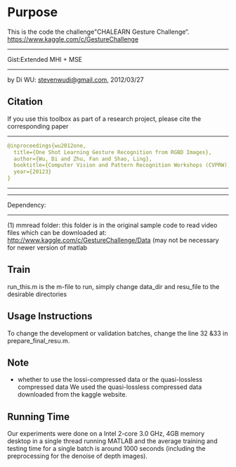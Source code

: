 Purpose
=============
This is the code the challenge"CHALEARN Gesture Challenge“.
https://www.kaggle.com/c/GestureChallenge
******************************************************************************************************
Gist:Extended MHI + MSE
******************************************************************************************************
by Di WU: stevenwudi@gmail.com, 2012/03/27


Citation
-------
If you use this toolbox as part of a research project, please cite the corresponding paper
******************************************************************************************************
```yaml
@inproceedings{wu2012one,
  title={One Shot Learning Gesture Recognition from RGBD Images},
  author={Wu, Di and Zhu, Fan and Shao, Ling},
  booktitle={Computer Vision and Pattern Recognition Workshops (CVPRW), 2012 IEEE Computer Society Conference on},
  year={20123}
}
```
******************************************************************************************************

******************************************************************************************************

Dependency:
******************************************************************************************************
(1) mmread folder: this folder is in the original sample code to read video files which can be downloaded at: http://www.kaggle.com/c/GestureChallenge/Data
					(may not be necessary for newer version of matlab
			
Train
-------
run_this.m is the m-file to run, simply change data_dir and resu_file to the desirable directories

Usage Instructions
-------
To change the development or validation batches, change the line 32 &33 in prepare_final_resu.m.


Note
-------
- whether to use the lossi-compressed data or the quasi-lossless compressed data
We used the quasi-lossless compressed data downloaded from the kaggle website.



Running Time
-------
Our experiments were done on a Intel 2-core 3.0 GHz, 4GB memory desktop in a single thread running MATLAB
and the average training and testing time for a single batch is around 1000 seconds (including the preprocessing for
the denoise of depth images).
	
